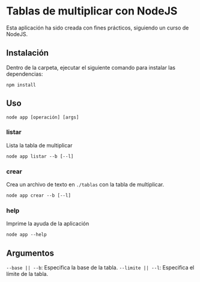

# Tablas de multiplicar con NodeJS
Esta aplicación ha sido creada con fines prácticos, siguiendo un curso de NodeJS.

## Instalación
Dentro de la carpeta, ejecutar el siguiente comando para instalar las dependencias:

```
npm install
```

## Uso
```
node app [operación] [args]
```

### listar
Lista la tabla de multiplicar

```
node app listar --b [--l]
```

### crear
Crea un archivo de texto en `./tablas` con la tabla de multiplicar.

```
node app crear --b [--l]
```

### help
Imprime la ayuda de la aplicación

```
node app --help
```

## Argumentos
`--base || --b`: Especifica la base de la tabla.
`--limite || --l`: Especifica el límite de la tabla.